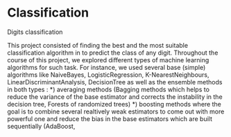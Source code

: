 # Classification
Digits classification

This project consisted of finding the best and the most suitable classification algorithm in to predict the class of any digit. Throughout the course of this project, 
we explored different types of machine learning algorithms for such task. For instance, we used several base (simple) algorithms like NaiveBayes, LogisticRegression,
K-NearestNeighbours, LinearDiscriminantAnalysis, DecisionTree as well as the ensemble methods in both types :
*) averaging methods (Bagging methods which helps to reduce the variance of the base estimator and corrects the instability in the decision tree, Forests of randomized trees)
*) boosting methods where the goal is to combine several realtively weak estimators to come out with more powerful 
one and reduce the bias in the base estimators which are built sequentially (AdaBoost,  

